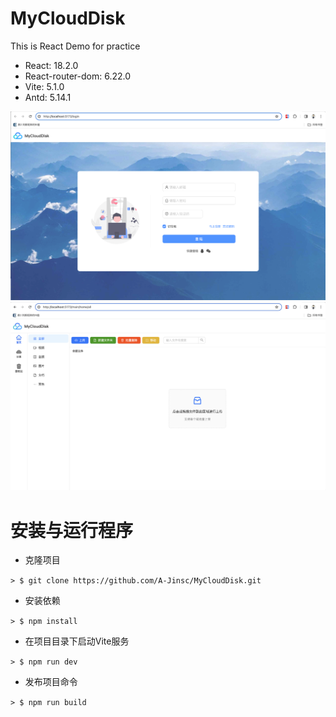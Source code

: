 # MyCloudDisk

This is React Demo for practice

- React: 18.2.0
- React-router-dom: 6.22.0
- Vite: 5.1.0
- Antd: 5.14.1

![](/Picture/p1.png)
![](/Picture/p2.png)


# 安装与运行程序

- 克隆项目

`> $ git clone https://github.com/A-Jinsc/MyCloudDisk.git`

- 安装依赖

`> $ npm install `

- 在项目目录下启动Vite服务

`> $ npm run dev`

- 发布项目命令

`> $ npm run build`


